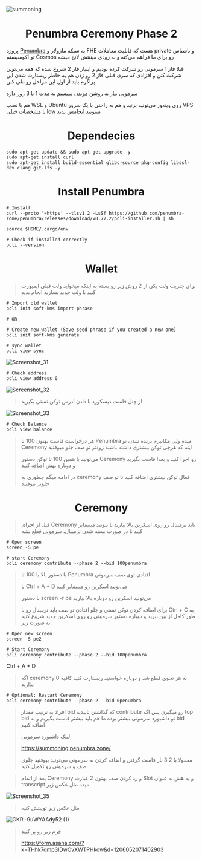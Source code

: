 ![summoning](https://github.com/0xmoei/penumbra-testnet/assets/90371338/b7920ab7-7216-4d76-88b2-7d3715153fc4)

<h1 align="center"> Penumbra Ceremony Phase 2 </h1>

پروژه [Penumbra](https://twitter.com/penumbrazone) یه شبکه ماژولار و FHE هست که قابلیت معاملات private و ناشناس تو اکوسیستم Cosmos رو برای ما فراهم می‌کنه و به زودی میننتش لانچ میشه

قبلا فاز 1 سرمونی رو شرکت کرده بودیم و اینبار فاز 2 شروع شده که همه می‌تونن شرکت کنن و افزادی که سری قبلی فاز 2 رو زدن هم به خاطر ریستارت شدن این پراگرم باید از اول این مراحل رو طی کنن

سرمونی نیاز به روشن موندن سیستم به مدت 1 تا 3 روز داره

هم با نصب WSL و Ubuntu روی ویندوز می‌تونید بزنید و هم به راحتی با یک سرور VPS با مشخصات خیلی low میتونید انجامش بدید

<h1 align="center"> Dependecies </h1>

```console
sudo apt-get update && sudo apt-get upgrade -y 
sudo apt-get install curl 
sudo apt-get install build-essential glibc-source pkg-config libssl-dev clang git-lfs -y
```

<h1 align="center"> Install Penumbra </h1>

```console
# Install
curl --proto '=https' --tlsv1.2 -LsSf https://github.com/penumbra-zone/penumbra/releases/download/v0.77.2/pcli-installer.sh | sh

source $HOME/.cargo/env

# Check if installed correctly
pcli --version
```

<h1 align="center"> Wallet </h1>

>  برای جنریت ولت یکی از 2 روش زیر رو بسته به اینکه میخواید ولت قبلی ایمپورت کنید یا ولت جدید بسازید انجام بدید

```console
# Import old wallet
pcli init soft-kms import-phrase

# OR

# Create new wallet (Save seed phrase if you created a new one)
pcli init soft-kms generate
```

```console
# sync wallet
pcli view sync
```
![Screenshot_31](https://github.com/0xmoei/penumbra-testnet/assets/90371338/c51e2457-436e-45f0-b1df-819f1bd5f6c7)

```console
# Check address
pcli view address 0
```
![Screenshot_32](https://github.com/0xmoei/penumbra-testnet/assets/90371338/024ade4d-2f7f-4b4f-8975-933824ce5cad)

> از چنل فاست دیسکورد با دادن آدرس توکن تستی بگیرید

![Screenshot_33](https://github.com/0xmoei/penumbra-testnet/assets/90371338/c330551d-ac66-4fb9-ad95-9937237082de)

```console
# Check Balance
pcli view balance
```

> هر درخواست فاست بهتون 100 تا Penumbra میده ولی مکانیزم برنده شدن تو Ceremony اینه که هرچی توکن بیشتری داشته باشید زودتر تو صف جلو میوفتید
> 
> می‌تونید با همین 100 تا توکن دستور Ceremony رو اجرا کنید و بعدا فاست بگیرید و دوباره بهش اضافه کنید
> 
> در ادامه میگم چطوری به ceremony فعال توکن بیشتری اضافه کنید تا تو صف جلوتر بیوفتید

<h1 align="center"> Ceremony </h1>

> قبل از اجرای Ceremony باید ترمینال رو روی اسکرین بالا بیارید تا بتونید مینیمایز کنید تا در صورت بسته شدن ترمینال، سرمونی قطع نشه
```console
# Open screen
screen -S pe

# start Ceremony
pcli ceremony contribute --phase 2 --bid 100penumbra
```
> با دستور بالا با 100 تا Penumbra افتادی توی صف سرمونی
> 
> با Ctrl + A + D می‌تونید اسکرین رو مینیمایز کنید
> 
> با دستور screen -r pe می‌تونید اسکرین رو دوباره بالا بیارید
> 
> برای اضافه کردن توکن تستی و جلو افتادن تو صف باید ترمینال رو با Ctrl + C به طور کامل از بین ببرید و دوباره دستور سرمونی رو روی اسکرین جدید شروع کنید به صورت زیر:
```console
# Open new screen
screen -S pe2

# Start Ceremony
pcli ceremony contribute --phase 2 --bid 100penumbra
```
Ctrl + A + D

> اگه ceremony به هر نحوی قطع شد و دوباره خواستید ریستارت کنید کافیه 0 بذارید
```console
# Optional: Restart Ceremony
pcli ceremony contribute --phase 2 --bid 0penumbra
```

> افراد به ترتیب مقدار bid که گذاشتن تاییدیه contribute رو میگیرن پس اگه top bid تو داشبورد سرمونی بیشتر بوده ما هم باید بیشتر فاست بگیریم و به bid اضافه کنیم
>
> لینک داشبورد سرمونی 
>
> https://summoning.penumbra.zone/
>
> معمولا با 2 3 بار فاست گرفتن و اضافه کردن به سرمونی می‌تونید بیوفتید جلوی صف و سرمونی رو تکمیل کنید

> بعد از اتمام Ceremony و رد کردن صف بهتون 2 عبارت Slot و یه هش به عنوان transcript میده مثل عکس زیر
> 
![Screenshot_35](https://github.com/0xmoei/penumbra-testnet/assets/90371338/899c22bd-37ca-481a-b283-ea36fc0b4b65)


> مثل عکس زیر توییتش کنید
> 
![GKRl-9uWYAAdy52 (1)](https://github.com/0xmoei/penumbra-testnet/assets/90371338/3d6d2df4-7970-447d-bcf5-f59b8f23fdde)

> فرم زیر رو پر کنید
> 
> https://form.asana.com/?k=THhk7qmp3IDwCvXWTPHkow&d=1206052071402903



